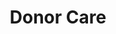 ---
path: "/team/code-stachler"
order: 8
name: "Cody Stachler"
title: "Donor Care"
photo: "cody.jpg"
facebook: "https://www.facebook.com/cody.stachler"
twitter: "https://twitter.com/CodyStachler10"
instagram: "https://instagram.com/cstachler/"
category: "Team"
---